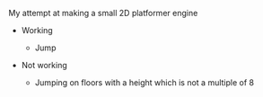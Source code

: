 
My attempt at making a small 2D platformer engine

- Working
  - Jump
  
- Not working
  - Jumping on floors with a height which is not a multiple of 8
